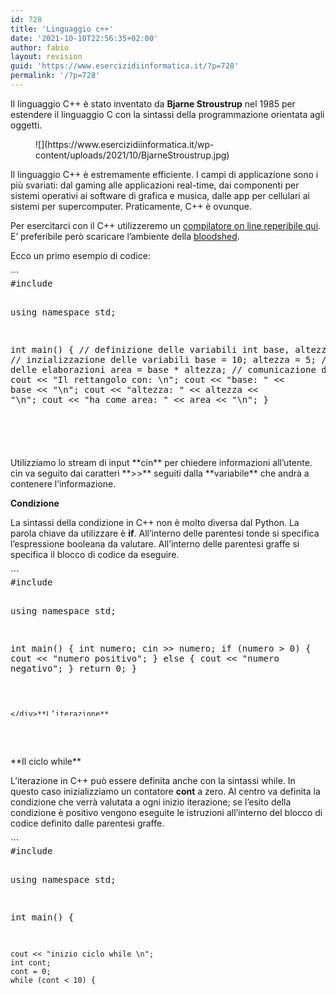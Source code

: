 ```yaml
---
id: 728
title: 'Linguaggio c++'
date: '2021-10-10T22:56:35+02:00'
author: fabio
layout: revision
guid: 'https://www.esercizidiinformatica.it/?p=728'
permalink: '/?p=728'
---
```


Il linguaggio C++ è stato inventato da **Bjarne Stroustrup** nel 1985 per estendere il linguaggio C con la sintassi della programmazione orientata agli oggetti.

<figure class="wp-block-image size-full">![](https://www.esercizidiinformatica.it/wp-content/uploads/2021/10/BjarneStroustrup.jpg)</figure>Il linguaggio C++ è estremamente efficiente. I campi di applicazione sono i più svariati: dal gaming alle applicazioni real-time, dai componenti per sistemi operativi ai software di grafica e musica, dalle app per cellulari ai sistemi per supercomputer. Praticamente, C++ è ovunque.

Per esercitarci con il C++ utilizzeremo un [compilatore on line reperibile qui](https://www.onlinegdb.com/online_c++_compiler). E’ preferibile però scaricare l’ambiente della [bloodshed](http://bloodshed.net/).

Ecco un primo esempio di codice:

<div class="wp-block-simple-code-block-ace" style="height: 250px; position:relative; margin-bottom: 50px;">```
<pre class="wp-block-simple-code-block-ace" data-copy="false" data-fontsize="14" data-lines="Infinity" data-mode="c_cpp" data-showlines="true" data-theme="monokai" style="position:absolute;top:0;right:0;bottom:0;left:0">#include <iostream>

using namespace std;

int main() {
    // definizione delle variabili
    int base, altezza, area;
    // inzializzazione delle variabili
    base = 10;
    altezza = 5;
    // esecuzione delle elaborazioni
    area = base * altezza;
    // comunicazione dei risultati
    cout << "Il rettangolo con: \n";
    cout << "base: " << base << "\n";
    cout << "altezza: " << altezza << "\n";
    cout << "ha come area: " << area << "\n";
}
```

</div>Notiamo come la sintassi sia diversa dal Python ma non la logica.

Innanzi tutto, a differenza di Python, in linguaggio C++ le variabili vanno definite (o dichiarate) indicando il tipo a cui appartengono. In questo pezzetto di codice dichiariamo le variabili base, altezza e area di tipo intero.

L’assegnazione ha la stessa sintassi del Python così come gli operatori matematici sono analoghi.

Il comando per mandare le informazioni in output è: **cout**. cout va utilizzato con &lt;&lt; operatore di spostamento a sinistra. Questo indica che l’informazione contenta nella sezione seguente va spostata a sinistra all’interno dello stream buffer di output.

**Introduciamo l’input**

<div class="wp-block-simple-code-block-ace" style="height: 250px; position:relative; margin-bottom: 50px;">```
<pre class="wp-block-simple-code-block-ace" data-copy="false" data-fontsize="14" data-lines="Infinity" data-mode="c_cpp" data-showlines="true" data-theme="monokai" style="position:absolute;top:0;right:0;bottom:0;left:0">#include <iostream>

using namespace std;

int main() {
    // definizione delle variabili
    int base, altezza, area;
    // input
    cin >> base;
    cin >> altezza;
    // esecuzione delle elaborazioni
    area = base * altezza;
    // comunicazione dei risultati
    cout << "Il rettangolo con: \n";
    cout << "base: " << base << "\n";
    cout << "altezza: " << altezza << "\n";
    cout << "ha come area: " << area << "\n";
}
```

</div>Utilizziamo lo stream di input **cin** per chiedere informazioni all’utente. cin va seguito dai caratteri **&gt;&gt;** seguiti dalla **variabile** che andrà a contenere l’informazione.

**Condizione**

La sintassi della condizione in C++ non è molto diversa dal Python. La parola chiave da utilizzare è **if**. All’interno delle parentesi tonde si specifica l’espressione booleana da valutare. All’interno delle parentesi graffe si specifica il blocco di codice da eseguire.

<div class="wp-block-simple-code-block-ace" style="height: 250px; position:relative; margin-bottom: 50px;">```
<pre class="wp-block-simple-code-block-ace" data-copy="false" data-fontsize="14" data-lines="Infinity" data-mode="c_cpp" data-showlines="true" data-theme="monokai" style="position:absolute;top:0;right:0;bottom:0;left:0">#include <iostream>

using namespace std;

int main() {
    int numero;
    cin >> numero;
    if (numero > 0) {
        cout << "numero positivo";
    } else {
        cout << "numero negativo";
    }
    return 0;
}
```

</div>**L’iterazione**

L’iterazione in C++ può essere definita con la sintassi for. In questo caso inizializziamo un contatore **i** a zero. Al centro va definita la condizione che verrà valutata a ogni inizio iterazione; se l’esito della condizione è positivo vengono eseguite le istruzioni all’interno del blocco di codice definito dalle parentesi graffe.

<div class="wp-block-simple-code-block-ace" style="height: 250px; position:relative; margin-bottom: 50px;">```
<pre class="wp-block-simple-code-block-ace" data-copy="false" data-fontsize="14" data-lines="Infinity" data-mode="c_cpp" data-showlines="true" data-theme="monokai" style="position:absolute;top:0;right:0;bottom:0;left:0">#include <iostream>

using namespace std;

int main() {
    
    cout << "inizio ciclo for \n";
    for (int i = 0; i < 10; i++) {
       cout << "i vale: " << i << "\n";    
    }

    return 0;
}
```

</div>**Il ciclo while**

L’iterazione in C++ può essere definita anche con la sintassi while. In questo caso inizializziamo un contatore **cont** a zero. Al centro va definita la condizione che verrà valutata a ogni inizio iterazione; se l’esito della condizione è positivo vengono eseguite le istruzioni all’interno del blocco di codice definito dalle parentesi graffe.

<div class="wp-block-simple-code-block-ace" style="height: 250px; position:relative; margin-bottom: 50px;">```
<pre class="wp-block-simple-code-block-ace" data-copy="false" data-fontsize="14" data-lines="Infinity" data-mode="c_cpp" data-showlines="true" data-theme="monokai" style="position:absolute;top:0;right:0;bottom:0;left:0">#include <iostream>

using namespace std;

int main() {

    cout << "inizio ciclo while \n";
    int cont;
    cont = 0;
    while (cont < 10) {
        cout << "cont vale: " << cont << "\n";
        cont++;
    }

    return 0;
}
```

</div>